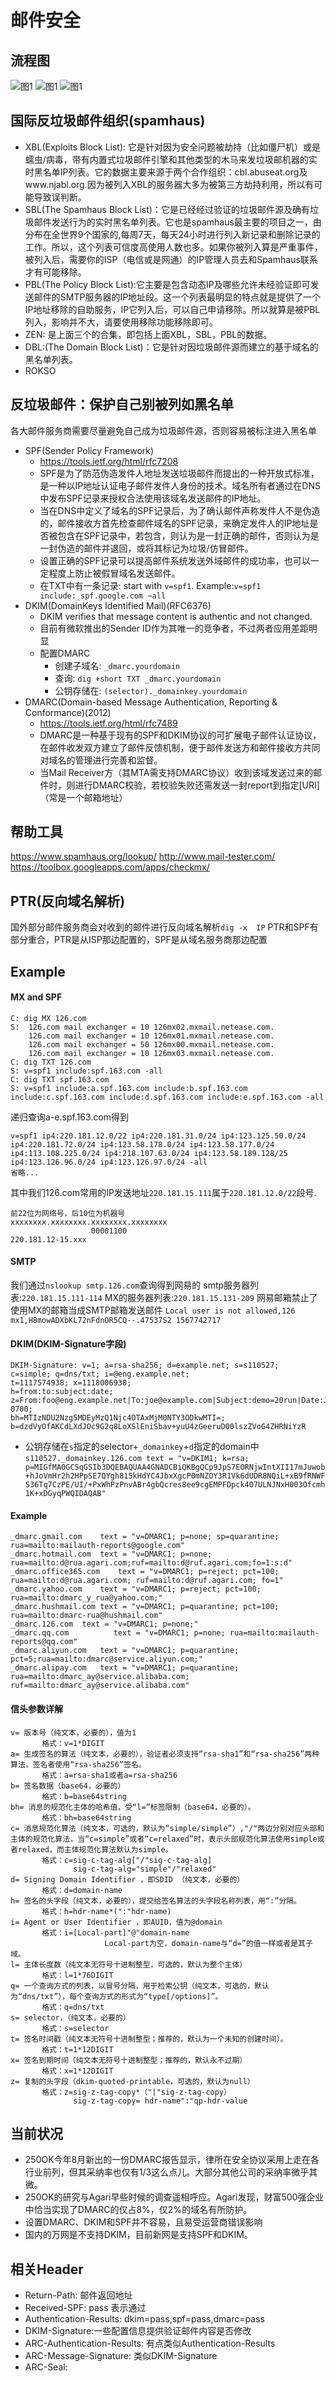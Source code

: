 # 邮件安全
## 流程图
![图1](./images/1.gif)
![图1](./images/2.gif)
![图1](./images/3.gif)
## 国际反垃圾邮件组织(spamhaus)
- XBL(Exploits Block List): 它是针对因为安全问题被劫持（比如僵尸机）或是蠕虫/病毒，带有内置式垃圾邮件引擎和其他类型的木马来发垃圾邮机器的实时黑名单IP列表。它的数据主要来源于两个合作组织：cbl.abuseat.org及www.njabl.org.因为被列入XBL的服务器大多为被第三方劫持利用，所以有可能导致误判断。
- SBL(The Spamhaus Block List)：它是已经经过验证的垃圾邮件源及确有垃圾邮件发送行为的实时黑名单列表。它也是spamhaus最主要的项目之一，由分布在全世界9个国家的,每周7天，每天24小时进行列入新记录和删除记录的工作。所以，这个列表可信度高使用人数也多。如果你被列入算是严重事件，被列入后，需要你的ISP（电信或是网通）的IP管理人员去和Spamhaus联系才有可能移除。
- PBL(The Policy Block List):它主要是包含动态IP及哪些允许未经验证即可发送邮件的SMTP服务器的IP地址段。这一个列表最明显的特点就是提供了一个IP地址移除的自助服务，IP它列入后，可以自己申请移除。所以就算是被PBL列入，影响并不大，请要使用移除功能移除即可。
- ZEN: 是上面三个的合集，即包括上面XBL，SBL，PBL的数据。
- DBL:(The Domain Block List)：它是针对因垃圾邮件源而建立的基于域名的黑名单列表。
- ROKSO
## 反垃圾邮件：保护自己别被列如黑名单
各大邮件服务商需要尽量避免自己成为垃圾邮件源，否则容易被标注进入黑名单
- SPF(Sender Policy Framework)
  - https://tools.ietf.org/html/rfc7208
  - SPF是为了防范伪造发件人地址发送垃圾邮件而提出的一种开放式标准，是一种以IP地址认证电子邮件发件人身份的技术。域名所有者通过在DNS中发布SPF记录来授权合法使用该域名发送邮件的IP地址。
  - 当在DNS中定义了域名的SPF记录后，为了确认邮件声称发件人不是伪造的，邮件接收方首先检查邮件域名的SPF记录，来确定发件人的IP地址是否被包含在SPF记录中，若包含，则认为是一封正确的邮件，否则认为是一封伪造的邮件并退回，或将其标记为垃圾/仿冒邮件。
  - 设置正确的SPF记录可以提高邮件系统发送外域邮件的成功率，也可以一定程度上防止被假冒域名发送邮件。
  - 在TXT中有一条记录: start with `v=spf1`. Example:`v=spf1 include:_spf.google.com ~all`
- DKIM(DomainKeys Identified Mail)(RFC6376)
  - DKIM verifies that message content is authentic and not changed.
  - 目前有微软推出的Sender ID作为其唯一的竞争者，不过两者应用差距明显
  - 配置DMARC
    - 创建子域名: `_dmarc.yourdomain`
    - 查询: `dig +short TXT _dmarc.yourdomain`
    - 公钥存储在: `(selector)._domainkey.yourdomain`
- DMARC(Domain-based Message Authentication, Reporting & Conformance)(2012)
  - https://tools.ietf.org/html/rfc7489
  - DMARC是一种基于现有的SPF和DKIM协议的可扩展电子邮件认证协议，在邮件收发双方建立了邮件反馈机制，便于邮件发送方和邮件接收方共同对域名的管理进行完善和监督。
  - 当Mail Receiver方（其MTA需支持DMARC协议）收到该域发送过来的邮件时，则进行DMARC校验，若校验失败还需发送一封report到指定[URI]（常是一个邮箱地址）
## 帮助工具
https://www.spamhaus.org/lookup/
http://www.mail-tester.com/
https://toolbox.googleapps.com/apps/checkmx/
## PTR(反向域名解析)
国外部分邮件服务商会对收到的邮件进行反向域名解析`dig -x  IP`
PTR和SPF有部分重合，PTR是从ISP那边配置的，SPF是从域名服务商那边配置
## Example
#### MX and SPF
```
C: dig MX 126.com
S:  126.com	mail exchanger = 10 126mx02.mxmail.netease.com.
    126.com	mail exchanger = 10 126mx01.mxmail.netease.com.
    126.com	mail exchanger = 50 126mx00.mxmail.netease.com.
    126.com	mail exchanger = 10 126mx03.mxmail.netease.com.
C: dig TXT 126.com
S: v=spf1 include:spf.163.com -all
C: dig TXT spf.163.com
S: v=spf1 include:a.spf.163.com include:b.spf.163.com include:c.spf.163.com include:d.spf.163.com include:e.spf.163.com -all
```
递归查询a-e.spf.163.com得到
```
v=spf1 ip4:220.181.12.0/22 ip4:220.181.31.0/24 ip4:123.125.50.0/24 ip4:220.181.72.0/24 ip4:123.58.178.0/24 ip4:123.58.177.0/24 ip4:113.108.225.0/24 ip4:218.107.63.0/24 ip4:123.58.189.128/25 ip4:123.126.96.0/24 ip4:123.126.97.0/24 -all
省略...
```
其中我们126.com常用的IP发送地址`220.181.15.111`属于`220.181.12.0/22`段号.
```
前22位为网络号，后10位为机器号
xxxxxxxx.xxxxxxxx.xxxxxxxx.xxxxxxxx
                  00001100
220.181.12-15.xxx
```
#### SMTP
我们通过`nslookup smtp.126.com`查询得到网易的
smtp服务器列表:`220.181.15.111-114`
MX的服务器列表:`220.181.15.131-209`
网易邮箱禁止了使用MX的邮箱当成SMTP邮箱发送邮件
`Local user is not allowed,126 mx1,H8mowADXbKL72nFdnOR5CQ--.47537S2 1567742717`
#### DKIM(DKIM-Signature字段)
```
DKIM-Signature: v=1; a=rsa-sha256; d=example.net; s=s110527;
c=simple; q=dns/txt; i=@eng.example.net;
t=1117574938; x=1118006938;
h=from:to:subject:date;
z=From:foo@eng.example.net|To:joe@example.com|Subject:demo=20run|Date:July=205,=202005=203:44:08=20PM=20-0700;
bh=MTIzNDU2Nzg5MDEyMzQ1Njc4OTAxMjM0NTY3ODkwMTI=;
b=dzdVyOfAKCdLXdJOc9G2q8LoXSlEniSbav+yuU4zGeeruD00lszZVoG4ZHRNiYzR
```
- 公钥存储在`s`指定的selector+`_domainkey`+`d`指定的domain中
`s110527._domainkey.126.com	text = "v=DKIM1; k=rsa; p=MIGfMA0GCSqGSIb3DQEBAQUAA4GNADCBiQKBgQCp9JpS7EORNjwIntXII17mJuwob+hJoVmHr2h2HPpSE7QYgh815kHdYC4JbxXgcP0mNZOY3R1Vk6dUDR8NQiL+xB9fRNWFS36Tq7CzPE/UI/+PxWhPzPnvABr4gbQcres8ee9cgEMPFDpck4O7ULNJNxH003Ofcmh1K+xDGyqPWQIDAQAB"`
#### Example
```
_dmarc.gmail.com	text = "v=DMARC1; p=none; sp=quarantine; rua=mailto:mailauth-reports@google.com"
_dmarc.hotmail.com	text = "v=DMARC1; p=none; rua=mailto:d@rua.agari.com;ruf=mailto:d@ruf.agari.com;fo=1:s:d"
_dmarc.office365.com	text = "v=DMARC1; p=reject; pct=100; rua=mailto:d@rua.agari.com; ruf=mailto:d@ruf.agari.com; fo=1"
_dmarc.yahoo.com	text = "v=DMARC1; p=reject; pct=100; rua=mailto:dmarc_y_rua@yahoo.com;"
_dmarc.hushmail.com	text = "v=DMARC1; p=quarantine; pct=100; rua=mailto:dmarc-rua@hushmail.com"
_dmarc.126.com	text = "v=DMARC1; p=none;"
_dmarc.qq.com	       text = "v=DMARC1; p=none; rua=mailto:mailauth-reports@qq.com"
_dmarc.aliyun.com	text = "v=DMARC1; p=quarantine; pct=5;rua=mailto:dmarc@service.aliyun.com;"
_dmarc.alipay.com	text = "v=DMARC1; p=quarantine; rua=mailto:dmarc_ay@service.alibaba.com; ruf=mailto:dmarc_ay@service.alibaba.com"
```
#### 信头参数详解
```
v= 版本号（纯文本，必要的），值为1
       格式：v=1*DIGIT
a= 生成签名的算法（纯文本，必要的），验证者必须支持“rsa-sha1”和“rsa-sha256”两种算法，签名者使用“rsa-sha256”签名。
       格式：a=rsa-sha1或者a=rsa-sha256
b= 签名数据（base64，必要的）
       格式：b=base64string
bh= 消息的规范化主体的哈希值，受“l=”标签限制（base64，必要的）。
       格式：bh=base64string
c= 消息规范化算法（纯文本，可选的，默认为“simple/simple”）,"/"两边分别对应头部和主体的规范化算法，当“c=simple”或者“c=relaxed”时，表示头部规范化算法使用simple或者relaxed，而主体规范化算法默认为simple。
       格式：c=sig-c-tag-alg["/"sig-c-tag-alg]
              sig-c-tag-alg="simple"/"relaxed"
d= Signing Domain Identifier ，即SDID （纯文本，必要的）
       格式：d=domain-name
h= 签名的头字段（纯文本，必要的），提交给签名算法的头字段名称列表，用“:”分隔。
       格式：h=hdr-name*(":"hdr-name)
i= Agent or User Identifier ，即AUID，值为@domain
       格式：i=[Local-part]"@"domain-name
                     Local-part为空，domain-name与“d=”的值一样或者是其子域。
l= 主体长度数（纯文本无符号十进制整型，可选的，默认为整个主体）
       格式：l=1*76DIGIT
q= 一个查询方式的列表，以冒号分隔，用于检索公钥（纯文本，可选的，默认为“dns/txt”），每个查询方式的形式为“type[/options]”。
       格式：q=dns/txt
s= selector，（纯文本，必要的）
       格式：s=selector
t= 签名时间戳（纯文本无符号十进制整型；推荐的，默认为一个未知的创建时间）。
       格式：t=1*12DIGIT
x= 签名到期时间（纯文本无符号十进制整型；推荐的，默认永不过期）
       格式：x=1*12DIGIT
z= 复制的头字段（dkim-quoted-printable，可选的，默认为null）
       格式：z=sig-z-tag-copy*（"|"sig-z-tag-copy）
              sig-z-tag-copy= hdr-name":"qp-hdr-value
```
## 当前状况
- 250OK今年8月新出的一份DMARC报告显示，律所在安全协议采用上走在各行业前列，但其采纳率也仅有1/3这么点儿。大部分其他公司的采纳率微乎其微。
- 250OK的研究与Agari早些时候的调查遥相呼应。Agari发现，财富500强企业中恰当实现了DMARC的仅占8%，仅2%的域名有所防护。
- 设置DMARC、DKIM和SPF并不容易，且易受运营商错误影响
- 国内的万网是不支持DKIM，目前新网是支持SPF和DKIM。
## 相关Header
- Return-Path: 邮件返回地址
- Received-SPF: pass 表示通过
- Authentication-Results: dkim=pass,spf=pass,dmarc=pass
- DKIM-Signature:一些配置信息提供验证邮件内容是否修改
- ARC-Authentication-Results: 有点类似Authentication-Results
- ARC-Message-Signature: 类似DKIM-Signature
- ARC-Seal: